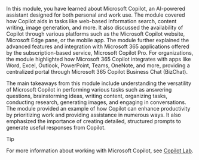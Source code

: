 In this module, you have learned about Microsoft Copilot, an AI-powered assistant designed for both personal and work use. The module covered how Copilot aids in tasks like web-based information search, content writing, image generation, and more. It also discussed the availability of Copilot through various platforms such as the Microsoft Copilot website, Microsoft Edge pane, or the mobile app. The module further explained the advanced features and integration with Microsoft 365 applications offered by the subscription-based service, Microsoft Copilot Pro. For organizations, the module highlighted how Microsoft 365 Copilot integrates with apps like Word, Excel, Outlook, PowerPoint, Teams, OneNote, and more, providing a centralized portal through Microsoft 365 Copilot Business Chat (BizChat).

The main takeaways from this module include understanding the versatility of Microsoft Copilot in performing various tasks such as answering questions, brainstorming ideas, writing content, organizing tasks, conducting research, generating images, and engaging in conversations. The module provided an example of how Copilot can enhance productivity by prioritizing work and providing assistance in numerous ways. It also emphasized the importance of creating detailed, structured prompts to generate useful responses from Copilot.

> [!TIP]
> For more information about working with Microsoft Copilot, see [Copilot Lab](https://copilot.cloud.microsoft/prompts).